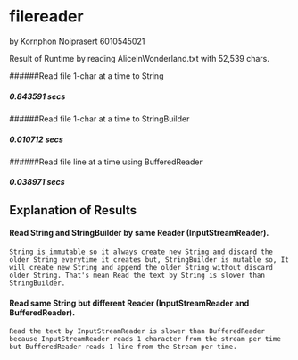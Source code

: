 # filereader
by Kornphon Noiprasert 6010545021

Result of Runtime by reading AliceInWonderland.txt with 52,539 chars.

######Read file 1-char at a time to String         
#####    0.843591 secs
######Read file 1-char at a time to StringBuilder    
#####    0.010712 secs
######Read file line at a time using BufferedReader  
#####    0.038971 secs
 
## Explanation of Results

#### Read String and StringBuilder by same Reader (InputStreamReader).
	
	String is immutable so it always create new String and discard the older String everytime it creates but, StringBuilder is mutable so, It will create new String and append the older String without discard older String. That's mean Read the text by String is slower than StringBuilder.
	
#### Read same String but different Reader (InputStreamReader and BufferedReader).
	Read the text by InputStreamReader is slower than BufferedReader because InputStreamReader reads 1 character from the stream per time but BufferedReader reads 1 line from the Stream per time.
	
 